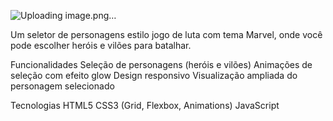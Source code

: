 ![Uploading image.png…]()



Um seletor de personagens estilo jogo de luta com tema Marvel, onde você pode escolher heróis e vilões para batalhar.


Funcionalidades
Seleção de personagens (heróis e vilões)
Animações de seleção com efeito glow
Design responsivo
Visualização ampliada do personagem selecionado

Tecnologias
HTML5
CSS3 (Grid, Flexbox, Animations)
JavaScript
